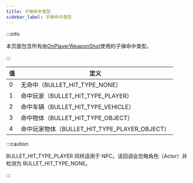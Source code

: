 ```yaml
---
title: 子弹命中类型
sidebar_label: 子弹命中类型
---
```


:::info

本页面包含所有由[OnPlayerWeaponShot](../callbacks/OnPlayerWeaponShot)使用的子弹命中类型。

:::

| 值  | 定义                                          |
| --- | --------------------------------------------- |
| 0   | 无命中（BULLET_HIT_TYPE_NONE）                |
| 1   | 命中玩家（BULLET_HIT_TYPE_PLAYER）            |
| 2   | 命中车辆（BULLET_HIT_TYPE_VEHICLE）           |
| 3   | 命中物体（BULLET_HIT_TYPE_OBJECT）            |
| 4   | 命中玩家物体（BULLET_HIT_TYPE_PLAYER_OBJECT） |

:::caution

BULLET_HIT_TYPE_PLAYER 同样适用于 NPC。该回调会忽略角色（Actor）并检测为 BULLET_HIT_TYPE_NONE。

:::
